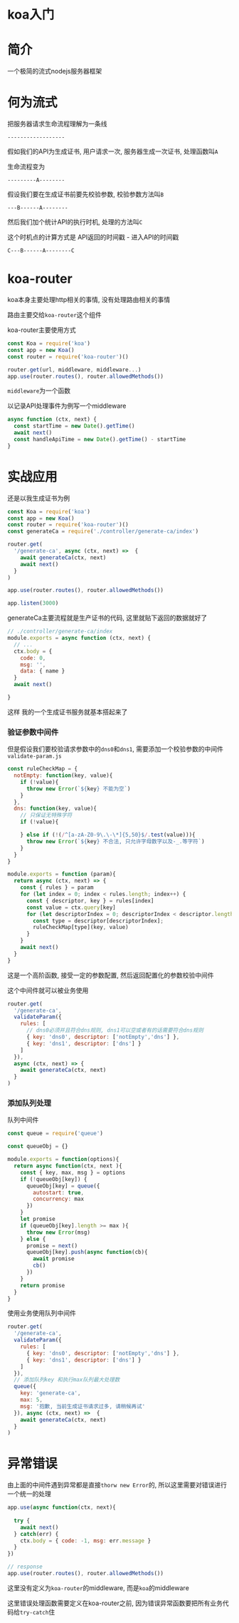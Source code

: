 # koa入门

# 简介

一个极简的流式nodejs服务器框架

# 何为流式

把服务器请求生命流程理解为一条线

`------------------`

假如我们的API为生成证书, 用户请求一次, 服务器生成一次证书, 处理函数叫`A`

生命流程变为

`---------A--------`

假设我们要在生成证书前要先校验参数, 校验参数方法叫`B`

`---B------A--------`

然后我们加个统计API的执行时机, 处理的方法叫`C`

这个时机点的计算方式是 API返回的时间戳 - 进入API的时间戳

`C---B------A--------C`

# koa-router

koa本身主要处理http相关的事情, 没有处理路由相关的事情

路由主要交给`koa-router`这个组件

koa-router主要使用方式

```javascript
const Koa = require('koa')
const app = new Koa()
const router = require('koa-router')()

router.get(url, middleware, middleware...)
app.use(router.routes(), router.allowedMethods())
```

`middleware`为一个函数

以记录API处理事件为例写一个middleware

```javascript
async function (ctx, next) {
  const startTime = new Date().getTime()
  await next()
  const handleApiTime = new Date().getTime() - startTime
}
```

# 实战应用

还是以我生成证书为例

```javascript
const Koa = require('koa')
const app = new Koa()
const router = require('koa-router')()
const generateCa = require('./controller/generate-ca/index')

router.get(
  '/generate-ca', async (ctx, next) =>  {
    await generateCa(ctx, next)
    await next()
  }
)

app.use(router.routes(), router.allowedMethods())

app.listen(3000)
```

generateCa主要流程就是生产证书的代码, 这里就贴下返回的数据就好了

```javascript
// ./controller/generate-ca/index
module.exports = async function (ctx, next) {
  // ...
  ctx.body = { 
    code: 0,
    msg: '',
    data: { name }
  }
  await next()

}
```

这样 我的一个生成证书服务就基本搭起来了

### 验证参数中间件

但是假设我们要校验请求参数中的`dns0`和`dns1`, 需要添加一个校验参数的中间件`validate-param.js`

```javascript
const ruleCheckMap = {
  notEmpty: function(key, value){
    if (!value){
      throw new Error(`${key} 不能为空`)
    }
  },
  dns: function(key, value){
    // 只保证无特殊字符
    if (!value){

    } else if (!(/^[a-zA-Z0-9\.\-\*]{5,50}$/.test(value))){
      throw new Error(`${key} 不合法, 只允许字母数字以及-_.等字符`)
    }
  }
}

module.exports = function (param){
  return async (ctx, next) => {
    const { rules } = param
    for (let index = 0; index < rules.length; index++) {
      const { descriptor, key } = rules[index]
      const value = ctx.query[key]
      for (let descriptorIndex = 0; descriptorIndex < descriptor.length; descriptorIndex++) {
        const type = descriptor[descriptorIndex];
        ruleCheckMap[type](key, value)
      }
    }
    await next()
  } 
}
```

这是一个高阶函数, 接受一定的参数配置, 然后返回配置化的参数校验中间件

这个中间件就可以被业务使用


```javascript
router.get(
  '/generate-ca', 
  validateParam({
    rules: [ 
      // dns0必须并且符合dns规则, dns1可以空或者有的话需要符合dns规则   
      { key: 'dns0', descriptor: ['notEmpty','dns'] }, 
      { key: 'dns1', descriptor: ['dns'] }
    ]
  }), 
  async (ctx, next) => {
    await generateCa(ctx, next)
  }
)
```

### 添加队列处理

队列中间件

```javascript
const queue = require('queue')

const queueObj = {}

module.exports = function(options){
  return async function(ctx, next ){
    const { key, max, msg } = options
    if (!queueObj[key]) {
      queueObj[key] = queue({
        autostart: true,
        concurrency: max
      })
    }
    let promise
    if (queueObj[key].length >= max ){
      throw new Error(msg)
    } else {
      promise = next()
      queueObj[key].push(async function(cb){
        await promise
        cb()
      })
    }
    return promise
  }  
}
```

使用业务使用队列中间件

```javascript
router.get(
  '/generate-ca',
  validateParam({
    rules: [ 
      { key: 'dns0', descriptor: ['notEmpty','dns'] }, 
      { key: 'dns1', descriptor: ['dns'] }
    ]
  }), 
  // 添加队列key 和执行max队列最大处理数
  queue({
    key: 'generate-ca',
    max: 5,
    msg: '抱歉, 当前生成证书请求过多, 请稍候再试'
  }), async (ctx, next) =>  {
    await generateCa(ctx, next)
  }
)
```

# 异常错误

由上面的中间件遇到异常都是直接`thorw new Error`的, 所以这里需要对错误进行一个统一的处理

```javascript
app.use(async function(ctx, next){
  
  try {
    await next()
  } catch(err) {
    ctx.body = { code: -1, msg: err.message }
  }
})

// response
app.use(router.routes(), router.allowedMethods())
```

这里没有定义为`koa-router`的middleware, 而是`koa`的middleware

这里错误处理函数需要定义在koa-router之前, 因为错误异常函数要把所有业务代码给`try-catch`住


